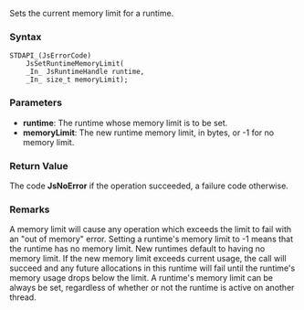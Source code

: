 Sets the current memory limit for a runtime. 
### Syntax 
```
STDAPI_(JsErrorCode)
    JsSetRuntimeMemoryLimit(
    _In_ JsRuntimeHandle runtime,
    _In_ size_t memoryLimit);
```
### Parameters 
* __runtime__: The runtime whose memory limit is to be set.
* __memoryLimit__:  The new runtime memory limit, in bytes, or -1 for no memory limit.

### Return Value 
The code **JsNoError** if the operation succeeded, a failure code otherwise.
### Remarks 
A memory limit will cause any operation which exceeds the limit to fail with an "out of
memory" error. Setting a runtime's memory limit to -1 means that the runtime has no memory
limit. New runtimes  default to having no memory limit. If the new memory limit exceeds
current usage, the call will succeed and any future allocations in this runtime will fail
until the runtime's memory usage drops below the limit.
A runtime's memory limit can be always be set, regardless of whether or not the runtime is
active on another thread.
